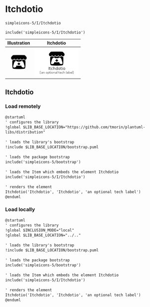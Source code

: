# Itchdotio


```text
simpleicons-5/I/Itchdotio
```

```text
include('simpleicons-5/I/Itchdotio')
```



| Illustration | Itchdotio |
| :---: | :---: |
| ![illustration for Illustration](../../simpleicons-5/I/Itchdotio.png) | ![illustration for Itchdotio](../../simpleicons-5/I/Itchdotio.Local.png) |




## Itchdotio

### Load remotely
```plantuml
@startuml
' configures the library
!global $LIB_BASE_LOCATION="https://github.com/tmorin/plantuml-libs/distribution"

' loads the library's bootstrap
!include $LIB_BASE_LOCATION/bootstrap.puml

' loads the package bootstrap
include('simpleicons-5/bootstrap')

' loads the Item which embeds the element Itchdotio
include('simpleicons-5/I/Itchdotio')

' renders the element
Itchdotio('Itchdotio', 'Itchdotio', 'an optional tech label')
@enduml
```

### Load locally
```plantuml
@startuml
' configures the library
!global $INCLUSION_MODE="local"
!global $LIB_BASE_LOCATION="../.."

' loads the library's bootstrap
!include $LIB_BASE_LOCATION/bootstrap.puml

' loads the package bootstrap
include('simpleicons-5/bootstrap')

' loads the Item which embeds the element Itchdotio
include('simpleicons-5/I/Itchdotio')

' renders the element
Itchdotio('Itchdotio', 'Itchdotio', 'an optional tech label')
@enduml
```

